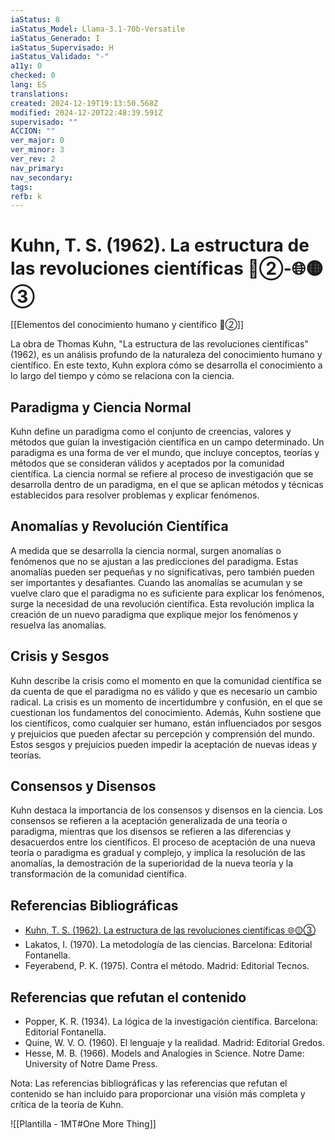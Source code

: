 ```yaml
---
iaStatus: 8
iaStatus_Model: Llama-3.1-70b-Versatile
iaStatus_Generado: I
iaStatus_Supervisado: H
iaStatus_Validado: "-"
a11y: 0
checked: 0
lang: ES
translations: 
created: 2024-12-19T19:13:50.568Z
modified: 2024-12-20T22:48:39.591Z
supervisado: ""
ACCION: ""
ver_major: 0
ver_minor: 3
ver_rev: 2
nav_primary: 
nav_secondary: 
tags: 
refb: k
---
```

# Kuhn, T. S. (1962). La estructura de las revoluciones científicas 🔴②-🌐🟡③

[[Elementos del conocimiento humano y científico  🔴②]]

La obra de Thomas Kuhn, "La estructura de las revoluciones científicas" (1962), es un análisis profundo de la naturaleza del conocimiento humano y científico. En este texto, Kuhn explora cómo se desarrolla el conocimiento a lo largo del tiempo y cómo se relaciona con la ciencia.

## Paradigma y Ciencia Normal

Kuhn define un paradigma como el conjunto de creencias, valores y métodos que guían la investigación científica en un campo determinado. Un paradigma es una forma de ver el mundo, que incluye conceptos, teorías y métodos que se consideran válidos y aceptados por la comunidad científica. La ciencia normal se refiere al proceso de investigación que se desarrolla dentro de un paradigma, en el que se aplican métodos y técnicas establecidos para resolver problemas y explicar fenómenos.

## Anomalías y Revolución Científica

A medida que se desarrolla la ciencia normal, surgen anomalías o fenómenos que no se ajustan a las predicciones del paradigma. Estas anomalías pueden ser pequeñas y no significativas, pero también pueden ser importantes y desafiantes. Cuando las anomalías se acumulan y se vuelve claro que el paradigma no es suficiente para explicar los fenómenos, surge la necesidad de una revolución científica. Esta revolución implica la creación de un nuevo paradigma que explique mejor los fenómenos y resuelva las anomalías.

## Crisis y Sesgos

Kuhn describe la crisis como el momento en que la comunidad científica se da cuenta de que el paradigma no es válido y que es necesario un cambio radical. La crisis es un momento de incertidumbre y confusión, en el que se cuestionan los fundamentos del conocimiento. Además, Kuhn sostiene que los científicos, como cualquier ser humano, están influenciados por sesgos y prejuicios que pueden afectar su percepción y comprensión del mundo. Estos sesgos y prejuicios pueden impedir la aceptación de nuevas ideas y teorías.

## Consensos y Disensos

Kuhn destaca la importancia de los consensos y disensos en la ciencia. Los consensos se refieren a la aceptación generalizada de una teoría o paradigma, mientras que los disensos se refieren a las diferencias y desacuerdos entre los científicos. El proceso de aceptación de una nueva teoría o paradigma es gradual y complejo, y implica la resolución de las anomalías, la demostración de la superioridad de la nueva teoría y la transformación de la comunidad científica.

## Referencias Bibliográficas

- [Kuhn, T. S. (1962). La estructura de las revoluciones científicas 🌐🟡③](https://www.google.es/books/edition/La_estructura_de_las_revoluciones_cient/zTHGRpJ4dYAC?hl=es&gbpv=1&dq=Kuhn,+T.+S.+(1962).+La+estructura+de+las+revoluciones+cient%C3%ADficas&printsec=frontcover)
- Lakatos, I. (1970). La metodología de las ciencias. Barcelona: Editorial Fontanella.
- Feyerabend, P. K. (1975). Contra el método. Madrid: Editorial Tecnos.

## Referencias que refutan el contenido

- Popper, K. R. (1934). La lógica de la investigación científica. Barcelona: Editorial Fontanella.
- Quine, W. V. O. (1960). El lenguaje y la realidad. Madrid: Editorial Gredos.
- Hesse, M. B. (1966). Models and Analogies in Science. Notre Dame: University of Notre Dame Press.

Nota: Las referencias bibliográficas y las referencias que refutan el contenido se han incluido para proporcionar una visión más completa y crítica de la teoría de Kuhn.

![[Plantilla - 1MT#One More Thing]]